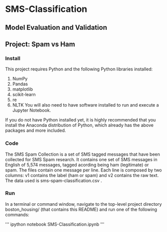 # SMS-Classification
## Model Evaluation and Validation
## Project: Spam vs Ham
### Install

This project requires Python and the following Python libraries installed:

1. NumPy
2. Pandas
3. matplotlib
4. scikit-learn
5. re
6. NLTK
You will also need to have software installed to run and execute a Jupyter Notebook.

If you do not have Python installed yet, it is highly recommended that you install the Anaconda distribution of Python, which already has the above packages and more included.

### Code
The SMS Spam Collection is a set of SMS tagged messages that have been collected for SMS Spam research. It contains one set of SMS messages in English of 5,574 messages, tagged acording being ham (legitimate) or spam.
The files contain one message per line. Each line is composed by two columns: v1 contains the label (ham or spam) and v2 contains the raw text.
The data used is sms-spam-classification.csv .

### Run
In a terminal or command window, navigate to the top-level project directory boston_housing/ (that contains this README) and run one of the following commands:

'''
ipython notebook SMS-Classification.ipynb
'''
